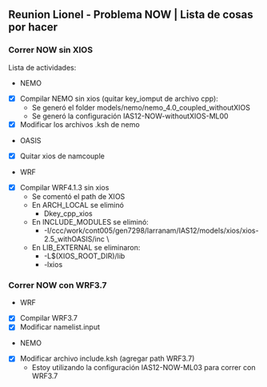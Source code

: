 ## Reunion Lionel - Problema NOW | Lista de cosas por hacer

### Correr NOW sin XIOS

Lista de actividades:
* NEMO
- [x] Compilar NEMO sin xios (quitar key_iomput de archivo cpp):
	* Se generó el folder models/nemo/nemo_4.0_coupled_withoutXIOS
	* Se generó la configuración IAS12-NOW-withoutXIOS-ML00
- [x] Modificar los archivos .ksh de nemo

* OASIS
- [x] Quitar xios de namcouple

* WRF
- [x] Compilar WRF4.1.3 sin xios
	* Se comentó el path de XIOS
	* En ARCH_LOCAL se eliminó
		* Dkey_cpp_xios
	* En INCLUDE_MODULES se eliminó:
		* -I/ccc/work/cont005/gen7298/larranam/IAS12/models/xios/xios-2.5_withOASIS/inc \
	* En LIB_EXTERNAL se eliminaron:
		* -L$(XIOS_ROOT_DIR)/lib
		* -lxios

### Correr NOW con WRF3.7

* WRF
- [x] Compilar WRF3.7
- [x] Modificar namelist.input

* NEMO
- [x] Modificar archivo include.ksh (agregar path WRF3.7)
	* Estoy utilizando la configuración IAS12-NOW-ML03 para correr con WRF3.7
